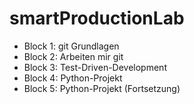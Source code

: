 # smartProductionLab

* Block 1: git Grundlagen
* Block 2: Arbeiten mir git
* Block 3: Test-Driven-Development
* Block 4: Python-Projekt
* Block 5: Python-Projekt (Fortsetzung)
